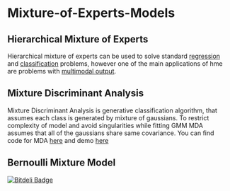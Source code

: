 # Mixture-of-Experts-Models

##  Hierarchical Mixture of Experts

Hierarchical mixture of experts can be used to solve standard [regression](https://github.com/AmazaspShumik/Mixture-of-Experts-Models/blob/master/Hierarchical%20Mixture%20of%20Experts/hme_standard_regression_examples.ipynb) and [classification](https://github.com/AmazaspShumik/Mixture-of-Experts-Models/blob/master/Hierarchical%20Mixture%20of%20Experts/hme_classification_examples.ipynb) problems, however one of the main applications of hme are problems with [multimodal output](https://github.com/AmazaspShumik/Mixture-of-Experts-Models/blob/master/Hierarchical%20Mixture%20of%20Experts/hme_multimodal_output_examples.ipynb).


##  Mixture Discriminant Analysis 

Mixture Discriminant Analysis is generative classification algorithm, that assumes each class is generated by mixture of gaussians. To restrict complexity of model and avoid singularities while fitting GMM MDA assumes that all of the gaussians share same covariance. You can find code for MDA [here](https://github.com/AmazaspShumik/Mixture-Models/blob/master/Mixture%20Discriminant%20Analysis/mda.py) and demo [here](https://github.com/AmazaspShumik/Mixture-Models/blob/master/Mixture%20Discriminant%20Analysis/mda_demo.ipynb)

##  Bernoulli Mixture Model








[![Bitdeli Badge](https://d2weczhvl823v0.cloudfront.net/AmazaspShumik/mixture-models/trend.png)](https://bitdeli.com/free "Bitdeli Badge")

